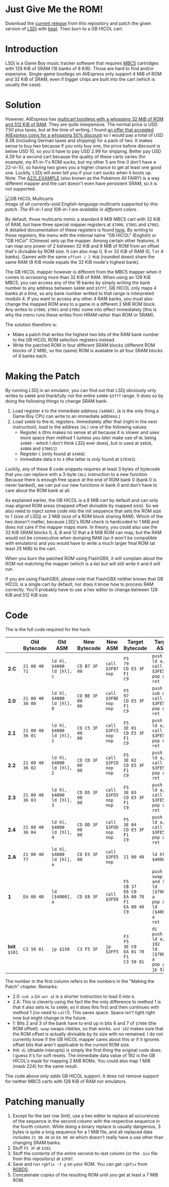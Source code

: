 # Just Give Me the ROM!
Download the [current release](https://github.com/nummacway/LSDj-GB-HiCol-Mapper-Hack/releases) from this repository and patch the given version of [LSDj](https://www.littlesounddj.com/lsd/index.php) with [beat](https://www.romhacking.net/utilities/893/). Then burn to a GB HICOL cart.

# Introduction
LSDj is a Game Boy music tracker software that requires [MBC5](https://gbdev.io/pandocs/MBC5.html) cartridges with 128 KiB of SRAM (16 banks of 8 KiB). Those are hard to find and/or expensive. Single-game bootlegs on AliExpress only support 4 MiB of ROM and 32 KiB of SRAM, even if bigger chips are built into the cart (which is usually the case).

# Solution
However, AliExpress has [multicart bootlegs with a whopping 32 MiB of ROM and 512 KiB of RAM](https://bootleggames.fandom.com/wiki/GB_HICOL_Multicarts). They are quite inexpensive. The normal price is USD 7.50 plus taxes, but at the time of writing, I found [an offer that accepted AliExpress coins for a whopping 50% discount](https://de.aliexpress.com/item/1005009664141032.html) so I would pay a total of USD 8.38 (including German taxes and shipping) for a pack of two. It makes sense to buy two because if you only buy one, the price before discount is below USD 10, so you'd have to pay USD 2.99 for shipping. Better pay USD 4.39 for a second cart because the quality of these carts varies (for example, my 61-in-1's ROM sucks, but my other 5 are fine (I don't have a 22-in-1)), so having two gives you a higher chance to get at least one good one. Luckily, LSDj will even tell you if your cart sucks when it boots up. Note: The [A22I_EXAMPLE](https://bootleggames.fandom.com/wiki/Pok%C3%A9mon_All_FAIRY) (also known as the Pokémon All FAIRY) is a way different mapper and the cart doesn't even have persistent SRAM, so it is not supported.

![GB HICOL Multicarts](cartridges.webp)<br>_Image of all currently-sold English-language multicarts supported by this patch. The 61-in-1 and 108-in-1 are available in different colors._

By default, those multicarts mimic a standard 8 MiB MBC5 cart with 32 KiB of RAM, but have three special mapper registers at `$7000`, `$7001` and `$7002`. A detailed documentation of these registers is found [here](https://github.com/nummacway/repro-carts#gb-hicol-multicarts). By writing to these registers, the menu with the internal name "GB HICOL" (English) or "GB HiCol" (Chinese) sets up the mapper. Among certain other features, it can map any power of 2 between 32 KiB and 8 MiB of ROM from an offset that's divisable by ROM size. It can also map 0, 8 or 32 KiB of RAM (0, 1 or 4 banks). Games with the same `offset / 2 MiB` (rounded down) share the same RAM (8 KiB mode equals the 32 KiB mode's highest bank).

The GB HICOL mapper however is different from the MBC5 mapper when it comes to accessing more than 32 KiB of RAM. When using an 128 KiB MBC5, you can access any of the 16 banks by simply writing the bank number to any address between `$4000` and `$5fff`, GB HICOL only maps 4 banks at a time, so any bank number writted to that range is interpreted modulo 4. If you want to access any other 4 RAM banks, you must also change the mapped ROM area to a game in a different 2 MiB ROM block. Any writes to `$7000`, `$7001` and `$7002` come into effect immediately (this is why the menu runs these writes from HRAM rather than ROM or SRAM).

The solution therefore is:
- Make a patch that writes the highest two bits of the RAM bank number to the GB HICOL ROM selection registers instead.
- Write the patched ROM in four different SRAM blocks (different ROM blocks of 2 MiB), so the (same) ROM is available to all four SRAM blocks of 4 banks each.

# Making the Patch
By running LSDj in an emulator, you can find out that LSDj obviously only writes to `$4000` and thankfully not the entire `$4000`-`$5fff` range. It does so by doing the following things to change SRAM bank:
1. Load register `A` to the immediate address `[$4000]`. (`A` is the only thing a Game Boy CPU can write to an immediate address.)
2. Load `$4000` to the `HL` registers. Immediately after that (right in the next instruction), load to the address `[HL]` one of the following values:
   - Register `A` (this makes no sense at all because it is slower and uses more space than method 1 (unless you _later_ make use of `HL` being `$4000` - which I don't think LSDj ever does), but is used at `$4026`, `$408A` and `$70011`)
   - Register `C` (only found at `$4468`)
   - Immediate data `0` to `4` (the latter is only found at `$70383`).

Luckily, any of these 8 code snippets requires at least 3 bytes of bytecode that you can replace with a 3-byte `CALL` instruction to a new function. Because there is enough free space at the end of ROM bank 0 (bank 0 is never banked), we can put our new functions in bank 0 and don't have to care about the ROM bank at all.

As explained earlier, the GB HICOL is a 8 MiB cart by default and can only map aligned ROM areas (mapped offset divisable by mapped size). So we also need to inject some code into the init sequence that sets the ROM size to 1 (size of LSDj) or 2 MiB (size of a ROM block sharing RAM). Which of the two doesn't matter, because LSDj's ROM check is hardcoded to 1 MiB and does not care if the mapper maps more. In theory, you could also use the 32 KiB SRAM blocks 0, 4, 8 and 12 that a 8 MiB ROM can map, but the RAM would not be consecutive when dumping RAM (so it won't be compatible with emulators) and you would have to write a much larger final ROM (at least 25 MiB) to the cart.

When you burn the patched ROM using FlashGBX, it will complain about the ROM not matching the mapper (which is a lie) but will still write it and it will run.

If you are using FlashGBX, please note that FlashGBX neither knows that GB HICOL is a single cart by default, nor does it know how to process RAM correctly. You'll probably have to use a hex editor to change between 128 KiB and 512 KiB size.

# Code

The is the full code required for the hack:

|         | Old Bytecode          | Old  ASM                       | New Bytecode               | New ASM                        | Target Bytecode                                                        | Target ASM                                                                                    |
| ------- | --------------------- | ------------------------------ | -------------------------- | ------------------------------ | ---------------------------------------------------------------------- | --------------------------------------------------------------------------------------------- |
| **2.C** | `21 00 40`<br>`71`    | `ld hl, $4000`<br>`ld [hl], c` | `CD B7 3F`<br>`00`         | `call $3FB7`<br>`nop`          | `F5`<br>`79`<br>`CD E5 3F`<br>`F1`<br>`C9`                             | `push af`<br>`ld a, c`<br>`call $3FE5`<br>`pop af`<br>`ret`                                   |
| **2.0** | `21 00 40`<br>`36 00` | `ld hl, $4000`<br>`ld [hl], 0` | `CD BE 3F`<br>`00`<br>`00` | `call $3FBE`<br>`nop`<br>`nop` | `F5`<br>`97`<br>`CD E5 3F`<br>`F1`<br>`C9`                             | `push af`<br>`sub a`<br>`call $3FE5`<br>`pop af`<br>`ret`                                     |
| **2.1** | `21 00 40`<br>`36 01` | `ld hl, $4000`<br>`ld [hl], 1` | `CD C5 3F`<br>`00`<br>`00` | `call $3FC5`<br>`nop`<br>`nop` | `F5`<br>`3E 01`<br>`CD E5 3F`<br>`F1`<br>`C9`                          | `push af`<br>`ld a, 1`<br>`call $3FE5`<br>`pop af`<br>`ret`                                   |
| **2.2** | `21 00 40`<br>`36 02` | `ld hl, $4000`<br>`ld [hl], 2` | `CD CD 3F`<br>`00`<br>`00` | `call $3FCD`<br>`nop`<br>`nop` | `F5`<br>`3E 02`<br>`CD E5 3F`<br>`F1`<br>`C9`                          | `push af`<br>`ld a, 2`<br>`call $3FE5`<br>`pop af`<br>`ret`                                   |
| **2.3** | `21 00 40`<br>`36 03` | `ld hl, $4000`<br>`ld [hl], 3` | `CD D5 3F`<br>`00`<br>`00` | `call $3FD5`<br>`nop`<br>`nop` | `F5`<br>`3E 03`<br>`CD E5 3F`<br>`F1`<br>`C9`                          | `push af`<br>`ld a, 3`<br>`call $3FE5`<br>`pop af`<br>`ret`                                   |
| **2.4** | `21 00 40`<br>`36 04` | `ld hl, $4000`<br>`ld [hl], 4` | `CD DD 3F`<br>`00`<br>`00` | `call $3FDD`<br>`nop`<br>`nop` | `F5`<br>`3E 04`<br>`CD E5 3F`<br>`F1`<br>`C9`                          | `push af`<br>`ld a, 4`<br>`call $3FE5`<br>`pop af`<br>`ret`                                   |
| **2.A** | `21 00 40`<br>`77`    | `ld hl, $4000`<br>`ld [hl], a` | `CD E5 3F`<br>`00`         | `call $3FE5`<br>`nop`          | `21 00 40`                                                             | `ld hl, $4000`                                                                                |
| **1**   | `EA 00 40`            | `ld [$4000], a`                | `CD E8 3F`                 | `call $3FE8`                   | `F5`<br>`CB 37`<br>`E6 C0`<br>`EA 00 70`<br>`F1`<br>`EA 00 40`<br>`C9` | `push af`<br>`swap a`<br>`and 192`<br>`ld [$7000], a`<br>`pop af`<br>`ld [$4000], a`<br>`ret` |
| **Init**<br>`$101`  | `C3 50 01`| `jp $150`                      | `C3 F5 3F`                 | `jp $3FF5`                     | `F3`<br>`F5`<br>`3E C0`<br>`EA 01 70`<br>`F1`<br>`C3 50 01`            | `di`<br>`push af`<br>`ld a, 192`<br>`ld [$7001], a`<br>`pop af`<br>`jp $150`                  |

The number in the first column refers to the numbers in the "Making the Patch" chapter. Remarks:
- 2.0: `sub a` (or `xor a`) is a shorter instruction to load 0 into `A`.
- 2.A: This is cleverly using the fact the the only difference to method 1 is that it also sets `HL` to `$4000`, so it does this first and then continues with method 1 (no need to `call`!). This saves space. Space isn't tight right now but might change in the future.
- 1: Bits 2 and 3 of the bank have to end up in bits 6 and 7 of `$7000` (the ROM offset). `swap` swaps nibbles, so that works. `and 192` makes sure that the ROM offset is actually divisable by its size with no remained. I do not currently know if the GB HICOL mapper cares about this or if it ignores offset bits that aren't applicable to the current ROM size.
- Init: `di` (disable interupts) is simply the first thing the original code does. I guess it's for soft resets. The immediate data value of 192 is the GB HICOL's mask for mapping 2 MiB ROMs. You could also map 1 MiB (mask 224) for the same result.

The code above only _adds_ GB HICOL support. It does not remove support for neither MBC5 carts with 128 KiB of RAM nor emulators.

# Patching manually
1. Except for the last row (Init), use a hex editor to replace all occurences of the sequence in the second column with the respective sequence in the fourth column. While doing a binary replace is usually dangerous, 3 bytes is quite a long sequence for a 1 MiB file, and all replaced data includes `21 00 40` or `EA 00 40` which doesn't really have a use other than changing SRAM banks.
2. Stuff `F5 3F` at `$102`.
3. Stuff the contents of the entire second-to-last column (or the `.bin` file from this repository) at `$3FB7`.
4. Save and run `rgbfix -f g` on your ROM. You can get `rgbfix` from [RGBDS](https://github.com/gbdev/rgbds).
5. Concatenate copies of the resulting ROM until you get at least a 7 MiB ROM.
